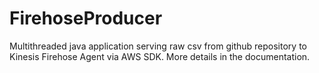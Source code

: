 # FirehoseProducer

Multithreaded java application serving raw csv from github repository to Kinesis Firehose Agent via AWS SDK.
More details in the documentation.
